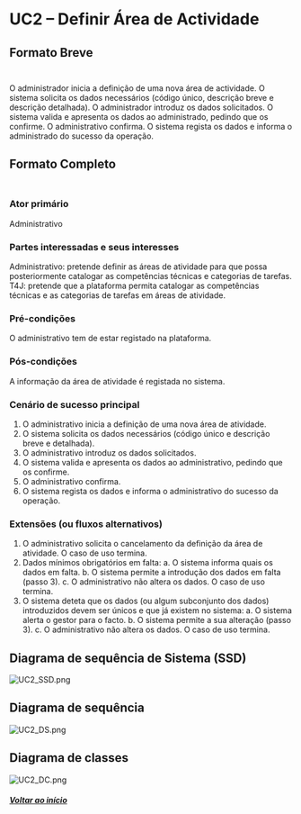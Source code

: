 # UC2 – Definir Área de Actividade <br/>

## Formato Breve<br/><br/>
O administrador inicia a definição de uma nova área de actividade. O sistema solicita os dados necessários (código único, descrição breve e descrição detalhada). O administrador introduz os dados solicitados. O sistema valida e apresenta os dados ao administrado, pedindo que os confirme. O administrativo confirma. O sistema regista os dados e informa o administrado do sucesso da operação.

## Formato Completo<br/><br/>
### Ator primário
Administrativo
### Partes interessadas e seus interesses <br/>
Administrativo: pretende definir as áreas de atividade para que possa posteriormente catalogar as competências técnicas e categorias de tarefas.
T4J: pretende que a plataforma permita catalogar as competências técnicas e as categorias de tarefas em áreas de atividade.
### Pré-condições<br/>
O administrativo tem de estar registado na plataforma.
### Pós-condições<br/>
A informação da área de atividade é registada no sistema.
### Cenário de sucesso principal<br/>
1.	O administrativo inicia a definição de uma nova área de atividade.
2.	O sistema solicita os dados necessários (código único e descrição breve e detalhada).
3.	O administrativo introduz os dados solicitados.
4.	O sistema valida e apresenta os dados ao administrativo, pedindo que os confirme.
5.	O administrativo confirma.
6.	O sistema regista os dados e informa o administrativo do sucesso da operação.
### Extensões (ou fluxos alternativos)<br/>
1.	O administrativo solicita o cancelamento da definição da área de atividade. O caso de uso termina.
2.	Dados mínimos obrigatórios em falta:
a.	O sistema informa quais os dados em falta.
b.	O sistema permite a introdução dos dados em falta (passo 3).
c.	O administrativo não altera os dados. O caso de uso termina.
3.	O sistema deteta que os dados (ou algum subconjunto dos dados) introduzidos devem ser únicos e que já existem no sistema:
a.	O sistema alerta o gestor para o facto.
b.	O sistema permite a sua alteração (passo 3).
c.	O administrativo não altera os dados. O caso de uso termina.

## Diagrama de sequência de Sistema (SSD)<br/>

![UC2_SSD.png](UC2_SSD.png)

## Diagrama de sequência<br/>

![UC2_DS.png](UC2_DS.png)

## Diagrama de classes<br/>

![UC2_DC.png](UC2_DC.png)

##### [Voltar ao início](https://github.com/ajorgesantosp/upskill_java1_g1/blob/main/README.md)